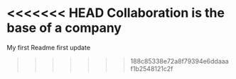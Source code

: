 <<<<<<< HEAD
Collaboration is the base of a company
=======
My first Readme
first update
>>>>>>> 188c85338e72a8f79394e6ddaaaf1b2548121c2f
